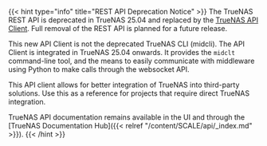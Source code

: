 &NewLine;

{{< hint type="info" title="REST API Deprecation Notice" >}}
The TrueNAS REST API is deprecated in TrueNAS 25.04 and replaced by the [TrueNAS API Client](https://github.com/truenas/api_client).
Full removal of the REST API is planned for a future release.

This new API Client is not the deprecated TrueNAS CLI (midcli).
The API Client is integrated in TrueNAS 25.04 onwards.
It provides the `midclt` command-line tool, and the means to easily communicate with middleware using Python to make calls through the websocket API.

This API client allows for better integration of TrueNAS into third-party solutions.
Use this as a reference for projects that require direct TrueNAS integration.

TrueNAS API documentation remains available in the UI and through the [TrueNAS Documentation Hub]({{< relref "/content/SCALE/api/_index.md" >}}).
{{< /hint >}}
